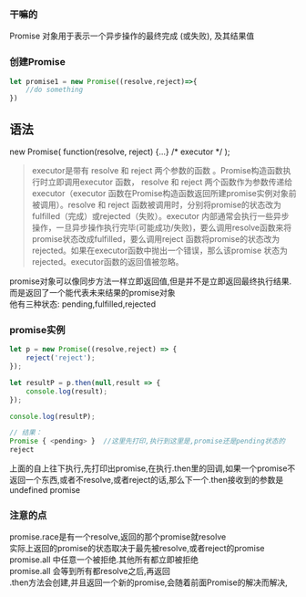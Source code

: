 ### 干嘛的
Promise 对象用于表示一个异步操作的最终完成 (或失败), 及其结果值  
### 创建Promise
```js
let promise1 = new Promise((resolve,reject)=>{
    //do something
})
```
## 语法
new Promise( function(resolve, reject) {...} /* executor */  );  

>executor是带有 resolve 和 reject 两个参数的函数 。Promise构造函数执行时立即调用executor 函数， resolve 和 reject 两个函数作为参数传递给executor（executor 函数在Promise构造函数返回所建promise实例对象前被调用）。resolve 和 reject 函数被调用时，分别将promise的状态改为fulfilled（完成）或rejected（失败）。executor 内部通常会执行一些异步操作，一旦异步操作执行完毕(可能成功/失败)，要么调用resolve函数来将promise状态改成fulfilled，要么调用reject 函数将promise的状态改为rejected。如果在executor函数中抛出一个错误，那么该promise 状态为rejected。executor函数的返回值被忽略。  


promise对象可以像同步方法一样立即返回值,但是并不是立即返回最终执行结果.  
而是返回了一个能代表未来结果的promise对象  
他有三种状态: pending,fulfilled,rejected  


### promise实例
```js
let p = new Promise((resolve,reject) => {
    reject('reject');
});

let resultP = p.then(null,result => {
    console.log(result);
});

console.log(resultP);

// 结果：
Promise { <pending> }  //这里先打印,执行到这里是,promise还是pending状态的
reject

```
上面的自上往下执行,先打印出promise,在执行.then里的回调,如果一个promise不返回一个东西,或者不resolve,或者reject的话,那么下一个.then接收到的参数是undefined
promise   

### 注意的点
promise.race是有一个resolve,返回的那个promise就resolve  
实际上返回的promise的状态取决于最先被resolve,或者reject的promise  
promise.all 中任意一个被拒绝.其他所有都立即被拒绝  
promise.all 会等到所有都resolve之后,再返回  
.then方法会创建,并且返回一个新的promise,会随着前面Promise的解决而解决,
